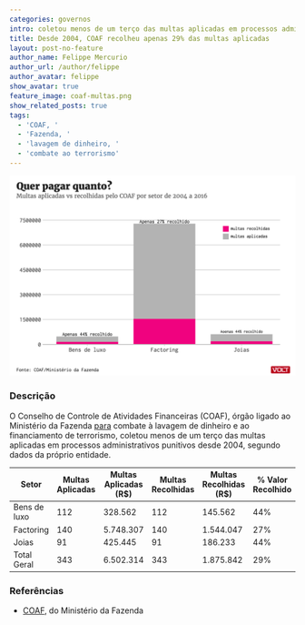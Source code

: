 ```yaml
---
categories: governos
intro: coletou menos de um terço das multas aplicadas em processos administrativos punitivos desde 2004
title: Desde 2004, COAF recolheu apenas 29% das multas aplicadas
layout: post-no-feature
author_name: Felippe Mercurio
author_url: /author/felippe
author_avatar: felippe
show_avatar: true
feature_image: coaf-multas.png
show_related_posts: true
tags:
  - 'COAF, '
  - 'Fazenda, '
  - 'lavagem de dinheiro, '
  - 'combate ao terrorismo'
---
```


![Grafico coaf multas](/graf/coaf-multas.png)

### Descrição

O Conselho de Controle de Atividades Financeiras (COAF), órgão ligado ao Ministério da Fazenda [para](http://www.coaf.fazenda.gov.br/acesso-a-informacao/Institucional/competencias) combate à lavagem de dinheiro e ao financiamento de terrorismo, coletou menos de um terço das multas aplicadas em processos administrativos punitivos desde 2004, segundo dados da próprio entidade.

| Setor | Multas Aplicadas | Multas Aplicadas (R$) | Multas Recolhidas | Multas Recolhidas (R$) | % Valor Recolhido |
|----------------------|----------------------|-----------------------|-----------------------|------------------------|-------------------|
| Bens de luxo         | 112                  | 328.562               | 112                   | 145.562                | 44%               |
| Factoring            | 140                  | 5.748.307             | 140                   | 1.544.047              | 27%               |
| Joias                | 91                   | 425.445               | 91                    | 186.233                | 44%               |
| Total Geral          | 343                  | 6.502.314             | 343                   | 1.875.842              | 29%               |

### Referências


- [COAF](https://coaf.fazenda.gov.br/menu/estatisticas/comunicacoes), do Ministério da Fazenda
